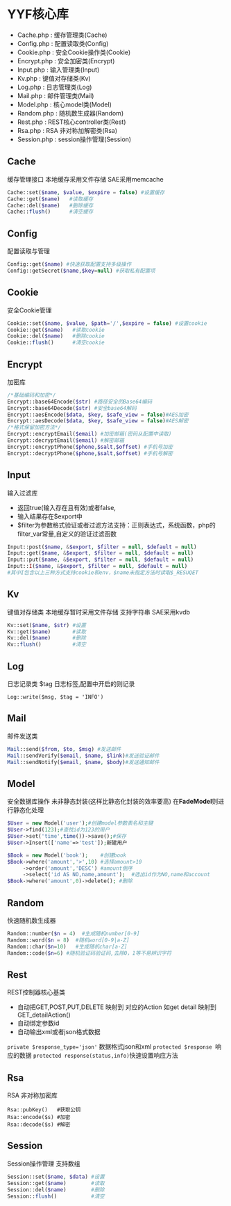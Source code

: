 YYF核心库
========

* Cache.php : 缓存管理类(Cache)
* Config.php : 配置读取类(Config)
* Cookie.php : 安全Cookie操作类(Cookie)
* Encrypt.php : 安全加密类(Encrypt)
* Input.php : 输入管理类(Input)
* Kv.php : 键值对存储类(Kv)
* Log.php : 日志管理类(Log)
* Mail.php : 邮件管理类(Mail)
* Model.php : 核心model类(Model)
* Random.php : 随机数生成器(Random)
* Rest.php : REST核心controller类(Rest)
* Rsa.php : RSA 非对称加解密类(Rsa)
* Session.php : session操作管理(Session)

Cache
------
缓存管理接口
本地缓存采用文件存储
SAE采用memcache
```php
Cache::set($name, $value, $expire = false) #设置缓存
Cache::get($name)   #读取缓存
Cache::del($name)   #删除缓存
Cache::flush()      #清空缓存
```

Config
------
配置读取与管理
```php
Config::get($name) #快速获取配置支持多级操作
Config::getSecret($name,$key=null) #获取私有配置项
```

Cookie
------
安全Cookie管理
```php
Cookie::set($name, $value, $path='/',$expire = false) #设置cookie
Cookie::get($name)   #读取cookie
Cookie::del($name)   #删除cookie
Cookie::flush()      #清空cookie
```

Encrypt
-----
加密库
```php
/*基础编码和加密*/
Encrypt::base64Encode($str) #路径安全的Base64编码
Encrypt::base64Decode($str) #安全base64解码
Encrypt::aesEncode($data, $key, $safe_view = false)#AES加密
Encrypt::aesDecode($data, $key, $safe_view = false)#AES解密
/*格式保留加密方法*/
Encrypt::encryptEmail($email) #加密邮箱(密码从配置中读取)
Encrypt::decryptEmail($email) #解密邮箱
Encrypt::encryptPhone($phone,$salt,$offset) #手机号加密
Encrypt::decryptPhone($phone,$salt,$offset) #手机号解密
```

Input
-----
输入过滤库

* 返回true(输入存在且有效)或者false,
* 输入结果存在$export中
* $filter为参数格式验证或者过滤方法支持：正则表达式，系统函数，php的filter_var常量,自定义的验证过滤函数

```php
Input::post($name, &$export, $filter = null, $default = null)
Input::get($name, &$export, $filter = null, $default = null)
Input::put($name, &$export, $filter = null, $default = null)
Input::I($name, &$export, $filter = null, $default = null)
#其中I包含以上三种方式支持cookie和env，$name未指定方法时读取$_RESUQET
```

Kv
------
键值对存储类
本地缓存暂时采用文件存储
支持字符串
SAE采用kvdb
```php
Kv::set($name, $str) #设置
Kv::get($name)       #读取
Kv::del($name)       #删除
Kv::flush()          #清空
```

Log
-------
日志记录类
$tag 日志标签,配置中开启的则记录
```
Log::write($msg, $tag = 'INFO')
```

Mail
---------
邮件发送类

```php
Mail::send($from, $to, $msg) #发送邮件
Mail::sendVerify($email, $name, $link)#发送验证邮件
Mail::sendNotify($email, $name, $body)#发送通知邮件
```


Model
--------
安全数据库操作
未非静态封装(这样比静态化封装的效率要高)
在**FadeModel**则进行静态化处理
```php
$User = new Model('user');#创建model参数表名和主键
$User->find(123);#查找id为123的用户
$User->set('time',time())->save();#保存
$User->Insert(['name'=>'test']);新建用户

$Book = new Model('book');    #创建book
$Book->where('amount','>',10) #选择amount>10
     ->order('amount','DESC') #amount倒序
     ->select('id AS NO,name,amount');  #选出id作为NO,name和account
$Book->where('amount',0)->delete(); #删除
```

Random
-------
快速随机数生成器
```php
Random::number($n = 4)  #生成随机number[0-9]
Random::word($n = 8)  #随机word[0-9|a-Z]
Random::char($n=10)   #生成随机char[a-Z]
Random::code($n=6) #随机验证码验证码,去除0，1等不易辨识字符
```

Rest
-------
REST控制器核心基类

* 自动把GET,POST,PUT,DELETE 映射到 对应的Action 如get detail 映射到GET_detailAction()
* 自动绑定参数id
* 自动输出xml或者json格式数据

`private $response_type='json'` 数据格式json和xml
`protected $response `响应的数据
`protected response(status,info)`快速设置响应方法


Rsa
-------
RSA 非对称加密库
```
Rsa::pubKey()   #获取公钥
Rsa::encode($s) #加密
Rsa::decode($s) #解密
```


Session
--------
Session操作管理
支持数组
```php
Session::set($name, $data) #设置
Session::get($name)        #读取
Session::del($name)        #删除
Session::flush()           #清空
```
